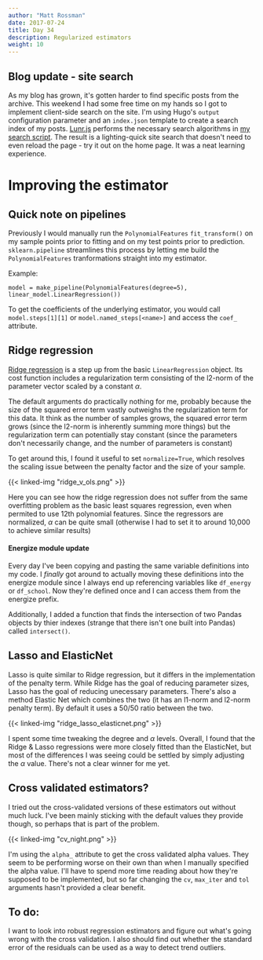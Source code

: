 ```yaml
---
author: "Matt Rossman"
date: 2017-07-24
title: Day 34
description: Regularized estimators
weight: 10
---
```


## Blog update - site search
As my blog has grown, it's gotten harder to find specific posts from the archive. This weekend I had some free time on my hands so I got to implement client-side search on the site. I'm using Hugo's `output` configuration parameter and an `index.json` template to create a search index of my posts. [Lunr.js](https://lunrjs.com/) performs the necessary search algorithms in [my search script](https://github.com/mattrossman/energize-andover-blog/blob/master/static/js/site-search.js). The result is a lighting-quick site search that doesn't need to even reload the page - try it out on the home page. It was a neat learning experience.

# Improving the estimator
## Quick note on pipelines
Previously I would manually run the `PolynomialFeatures` `fit_transform()` on my sample points prior to fitting and on my test points prior to prediction. `sklearn.pipeline` streamlines this process by letting me build the `PolynomialFeatures` tranformations straight into my estimator.

Example:

	model = make_pipeline(PolynomialFeatures(degree=5), linear_model.LinearRegression())

To get the coefficients of the underlying estimator, you would call `model.steps[1][1]` or `model.named_steps[<name>]` and access the `coef_` attribute.

## Ridge regression
[Ridge regression](http://scikit-learn.org/stable/modules/generated/sklearn.linear_model.Ridge.html) is a step up from the basic `LinearRegression` object. Its cost function includes a regularization term consisting of the l2-norm of the parameter vector scaled by a constant $\alpha$.

The default arguments do practically nothing for me, probably because the size of the squared error term vastly outweighs the  regularization term for this data. It think as the number of samples grows, the squared error term grows (since the l2-norm is inherently summing more things) but the regularization term can potentially stay constant (since the parameters don't necessarily change, and the number of parameters is constant)

To get around this, I found it useful to set `normalize=True`, which resolves the scaling issue between the penalty factor and the size of your sample.

{{< linked-img "ridge_v_ols.png" >}}

Here you can see how the ridge regression does not suffer from the same overfitting problem as the basic least squares regression, even when permited to use 12th polynomial features. Since the regressors are normalized, $\alpha$ can be quite small (otherwise I had to set it to around 10,000 to achieve similar results)

#### Energize module update
Every day I've been copying and pasting the same variable definitions into my code. I *finally* got around to actually moving these definitions into the energize module since I always end up referencing variables like `df_energy` or `df_school`. Now they're defined once and I can access them from the energize prefix.

Additionally, I added a function that finds the intersection of two Pandas objects by thier indexes (strange that there isn't one built into Pandas) called `intersect()`.

## Lasso and ElasticNet
Lasso is quite similar to Ridge regression, but it differs in the implementation of the penalty term. While Ridge has the goal of reducing parameter sizes, Lasso has the goal of reducing unecessary parameters. There's also a method Elastic Net which combines the two (it has an l1-norm and l2-norm penalty term). By default it uses a 50/50 ratio between the two.

{{< linked-img "ridge_lasso_elasticnet.png" >}}

I spent some time tweaking the degree and $\alpha$ levels. Overall, I found that the Ridge & Lasso regressions were more closely fitted than the ElasticNet, but most of the differences I was seeing could be settled by simply adjusting the $\alpha$ value. There's not a clear winner for me yet.

## Cross validated estimators?
I tried out the cross-validated versions of these estimators out without much luck. I've been mainly sticking with the default values they provide though, so perhaps that is part of the problem.

{{< linked-img "cv_night.png" >}}

I'm using the `alpha_` attribute to get the cross validated alpha values. They seem to be performing worse on their own than when I manually specified the alpha value. I'll have to spend more time reading about how they're supposed to be implemented, but so far changing the `cv`, `max_iter` and `tol` arguments hasn't provided a clear benefit.

## To do:
I want to look into robust regression estimators and figure out what's going wrong with the cross validation. I also should find out whether the standard error of the residuals can be used as a way to detect trend outliers.
